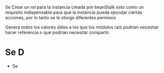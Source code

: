 


Se Crear un rol para la instancia creada por beanStalk esto como un requisito indispensable para que la instancia pueda ejecutar ciertas acciones, por lo tanto se le otorga diferentes permisos



Genera todos los valores útiles a los que los módulos raíz podrían necesitar hacer referencia o que podrían necesitar compartir.


# Se D

- Se  